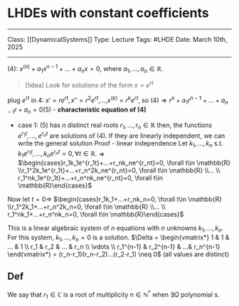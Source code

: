 # LHDEs with constant coefficients
___
Class: [[DynamicalSystems]]
Type: Lecture
Tags: #LHDE 
Date: March 10th, 2025
___

$(4)$: $x^{(n)}+a_1x^{n-1}+...+a_nx=0$, where $a_1,...,a_n\in \mathbb{R}$.
>[!idea] Look for solutions of the form $x=e^{rt}$

plug $e^{rt}$ in $4$: $x'=re^{rt}, x'' =r^2e^{rt}$,...,$x^{(k)}=r^ke^{rt}$, so 
$(4) \Rightarrow r^n + a_1r^{n-1}+...+a_{n-1}r+a_n=0 (5)$ - **characteristic equation of $(4)$**
- case 1: $(5)$ has $n$ distinct real roots $r_1,...,r_n \in \mathbb{R}$
then, the functions $e^{r_1t},...,e^{r_nt}$ are solutions of $(4)$. If they are linearly independent, we can write the general solution
Proof - linear independence
Let $k_1,...,k_n$ s.t. $k_1e^{r_1t},...,k_ne^{r_nt}=0, \forall t \in \mathbb{R}$. $\Rightarrow$
$\begin{cases}r_1k_1e^{r_1t}+...+r_nk_ne^{r_nt}=0, \forall t\in \mathbb{R} \\r_1^2k_1e^{r_1t}+...+r_n^2k_ne^{r_nt}=0, \forall t\in \mathbb{R} \\... \\ r_1^nk_1e^{r_1t}+...+r_n^nk_ne^{r_nt}=0, \forall t\in \mathbb{R}\end{cases}$

Now let $t=0 \Rightarrow$
$\begin{cases}r_1k_1+...+r_nk_n=0, \forall t\in \mathbb{R} \\r_1^2k_1+...+r_n^2k_n=0, \forall t\in \mathbb{R} \\... \\ r_1^nk_1+...+r_n^nk_n=0, \forall t\in \mathbb{R}\end{cases}$ 

This is a linear algebraic system of $n$ equations with $n$ unknowns $k_1,...,k_n$. For this system, $k_1,...,k_n=0$ is a solution. 
$\Delta = \begin{vmatrix*} 1 & 1 & ... & 1 \\ r_1 & r_2 & ... & r_n \\ \vdots \\ r_1^{n-1} & r_2^{n-1} & ...& r_n^{n-1} \end{vmatrix*} = (r_n-r_1)(r_n-r_2)...(r_2-r_1) \neq 0$ (all values are distinct) 

## Def
We say that $r_1 \in \mathbb{C}$ is a root of multiplicity $n \in \mathbb{N}^*$ when $\exists Q$ polynomial s.
